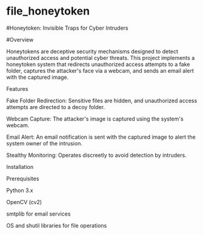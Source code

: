 # file_honeytoken

#Honeytoken: Invisible Traps for Cyber Intruders

#Overview

Honeytokens are deceptive security mechanisms designed to detect unauthorized access and potential cyber threats. This project implements a honeytoken system that redirects unauthorized access attempts to a fake folder, captures the attacker's face via a webcam, and sends an email alert with the captured image.

Features

Fake Folder Redirection: Sensitive files are hidden, and unauthorized access attempts are directed to a decoy folder.

Webcam Capture: The attacker's image is captured using the system's webcam.

Email Alert: An email notification is sent with the captured image to alert the system owner of the intrusion.

Stealthy Monitoring: Operates discreetly to avoid detection by intruders.

Installation

Prerequisites

Python 3.x

OpenCV (cv2)

smtplib for email services

OS and shutil libraries for file operations

